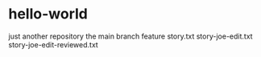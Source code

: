 # hello-world
just another repository 
the main branch feature
story.txt
story-joe-edit.txt
story-joe-edit-reviewed.txt
